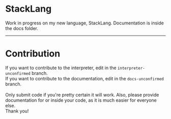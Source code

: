 # StackLang

Work in progress on my new language, StackLang. Documentation is inside the docs folder.

-------

# Contribution

If you want to contribute to the interpreter, edit in the <code>interpreter-unconfirmed</code> branch. <br>
If you want to contribute to the documentation, edit in the <code>docs-unconfirmed</code> branch.
<br><br>
Only submit code if you're pretty certain it will work. Also, please provide documentation for or inside your code, as it is much
easier for everyone else. 
<br>
Thank you!
